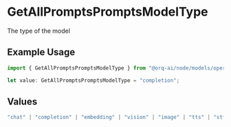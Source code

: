 # GetAllPromptsPromptsModelType

The type of the model

## Example Usage

```typescript
import { GetAllPromptsPromptsModelType } from "@orq-ai/node/models/operations";

let value: GetAllPromptsPromptsModelType = "completion";
```

## Values

```typescript
"chat" | "completion" | "embedding" | "vision" | "image" | "tts" | "stt" | "rerank" | "moderations"
```